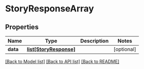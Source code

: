 # StoryResponseArray

## Properties
Name | Type | Description | Notes
------------ | ------------- | ------------- | -------------
**data** | [**list[StoryResponse]**](StoryResponse.md) |  | [optional] 

[[Back to Model list]](../README.md#documentation-for-models) [[Back to API list]](../README.md#documentation-for-api-endpoints) [[Back to README]](../README.md)

